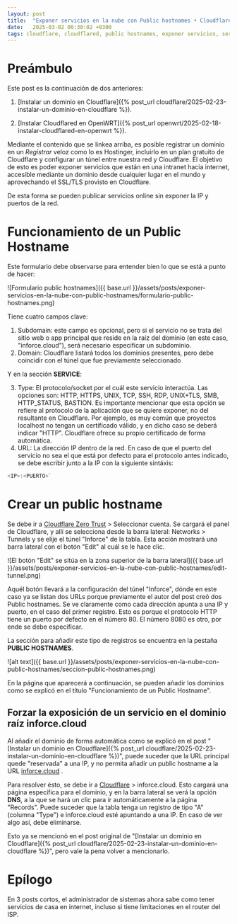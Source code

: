 ```yaml
---
layout: post
title:  "Exponer servicios en la nube con Public hostnames • Cloudflare"
date:   2025-03-02 00:30:02 +0300
tags: cloudflare, cloudflared, public hostnames, exponer servicios, servicios en la nube, homelab en la nube
---
```


# Preámbulo

Este post es la continuación de dos anteriores:

1) [Instalar un dominio en Cloudflare]({% post_url cloudflare/2025-02-23-instalar-un-dominio-en-cloudflare %}).

2) [Instalar Cloudflared en OpenWRT]({% post_url openwrt/2025-02-18-instalar-cloudflared-en-openwrt %}).

Mediante el contenido que se linkea arriba, es posible registrar un dominio en un *Registrar* veloz como lo es Hostinger, incluirlo en un plan gratuito de Cloudflare y configurar un túnel entre nuestra red y Cloudflare. El objetivo de esto es poder exponer servicios que están en una intranet hacia internet, accesible mediante un dominio desde cualquier lugar en el mundo y aprovechando el SSL/TLS provisto en Cloudflare.

De esta forma se pueden publicar servicios online sin exponer la IP y puertos de la red.

# Funcionamiento de un Public Hostname

Este formulario debe observarse para entender bien lo que se está a punto de hacer:

![Formulario public hostnames]({{ base.url }}/assets/posts/exponer-servicios-en-la-nube-con-public-hostnames/formulario-public-hostnames.png)

Tiene cuatro campos clave:

1) Subdomain: este campo es opcional, pero si el servicio no se trata del sitio web o app principal que reside en la raíz del dominio (en este caso, "inforce.cloud"), será necesario especificar un subdominio.
2) Domain: Cloudflare listará todos los dominios presentes, pero debe coincidir con el túnel que fue previamente seleccionado

Y en la sección **SERVICE**:

3) Type: El protocolo/socket por el cuál este servicio interactúa. Las opciones son: HTTP, HTTPS, UNIX, TCP, SSH, RDP, UNIX+TLS, SMB, HTTP_STATUS, BASTION.
Es importante mencionar que esta opción se refiere al protocolo de la aplicación que se quiere exponer, no del resultante en Cloudflare. Por ejemplo, es muy común que proyectos localhost no tengan un certificado válido, y en dicho caso se deberá indicar "HTTP". Cloudflare ofrece su propio certificado de forma automática.
4) URL: La dirección IP dentro de la red. En caso de que el puerto del servicio no sea el que está por defecto para el protocolo antes indicado, se debe escribir junto a la IP con la siguiente sintáxis:

```js
<IP>:<PUERTO>`
```

# Crear un public hostname

Se debe ir a [Cloudflare Zero Trust](https://one.dash.cloudflare.com/) > Seleccionar cuenta. Se cargará el panel de Cloudflare, y allí se selecciona desde la barra lateral: Networks > Tunnels y se elije el túnel "Inforce" de la tabla.
Esta acción mostrará una barra lateral con el botón "Edit" al cuál se le hace clic.

![El botón "Edit" se sitúa en la zona superior de la barra lateral]({{ base.url }}/assets/posts/exponer-servicios-en-la-nube-con-public-hostnames/edit-tunnel.png)

Aquél botón llevará a la configuración del túnel "Inforce", dónde en este caso ya se listan dos URLs porque previamente el autor del post creó dos Public hostnames. Se ve claramente como cada dirección apunta a una IP y puerto, en el caso del primer registro. Esto es porque el protocolo HTTP tiene un puerto por defecto en el número 80. El número 8080 es otro, por ende se debe especificar.

La sección para añadir este tipo de registros se encuentra en la pestaña **PUBLIC HOSTNAMES**.

![alt text]({{ base.url }}/assets/posts/exponer-servicios-en-la-nube-con-public-hostnames/seccion-public-hostnames.png)

En la página que aparecerá a continuación, se pueden añadir los dominios como se explicó en el título "Funcionamiento de un Public Hostname".

## Forzar la exposición de un servicio en el dominio raíz inforce.cloud

Al añadir el dominio de forma automática como se explicó en el post "[Instalar un dominio en Cloudflare]({% post_url cloudflare/2025-02-23-instalar-un-dominio-en-cloudflare %})", puede suceder que la URL principal quede "reservada" a una IP, y no permita añadir un public hostname a la URL [inforce.cloud](inforce.cloud) .

Para resolver ésto, se debe ir a [Cloudflare](https://dash.cloudflare.com) > inforce.cloud. Esto cargará una página específica para el dominio, y en la barra lateral se verá la opción **DNS**, a la que se hará un clic para ir automáticamente a la página "Records".
Puede suceder que la tabla tenga un registro de tipo "A" (columna "Type") e inforce.cloud esté apuntando a una IP. En caso de ver algo así, debe eliminarse.

Esto ya se mencionó en el post original de "[Instalar un dominio en Cloudflare]({% post_url cloudflare/2025-02-23-instalar-un-dominio-en-cloudflare %})", pero vale la pena volver a mencionarlo.

# Epílogo

En 3 posts cortos, el administrador de sistemas ahora sabe como tener servicios de casa en internet, incluso si tiene limitaciones en el router del ISP.
